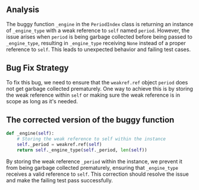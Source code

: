 ## Analysis
The buggy function `_engine` in the `PeriodIndex` class is returning an instance of `_engine_type` with a weak reference to `self` named `period`. However, the issue arises when `period` is being garbage collected before being passed to `_engine_type`, resulting in `_engine_type` receiving `None` instead of a proper reference to `self`. This leads to unexpected behavior and failing test cases.

## Bug Fix Strategy
To fix this bug, we need to ensure that the `weakref.ref` object `period` does not get garbage collected prematurely. One way to achieve this is by storing the weak reference within `self` or making sure the weak reference is in scope as long as it's needed.

## The corrected version of the buggy function
```python
def _engine(self):
    # Storing the weak reference to self within the instance
    self._period = weakref.ref(self)
    return self._engine_type(self._period, len(self))
``` 

By storing the weak reference `_period` within the instance, we prevent it from being garbage collected prematurely, ensuring that `_engine_type` receives a valid reference to `self`. This correction should resolve the issue and make the failing test pass successfully.